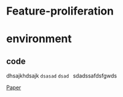 # Feature-proliferation



environment
==
code
----

dhsajkhdsajk `dsasad` `dsad ` sdadssafdsfgwds

[Paper]([http://blog.csdn.net/guodongxiaren](https://openaccess.thecvf.com/content/ICCV2023/html/Song_Feature_Proliferation_--_the_Cancer_in_StyleGAN_and_its_Treatments_ICCV_2023_paper.html)https://openaccess.thecvf.com/content/ICCV2023/html/Song_Feature_Proliferation_--_the_Cancer_in_StyleGAN_and_its_Treatments_ICCV_2023_paper.html )
